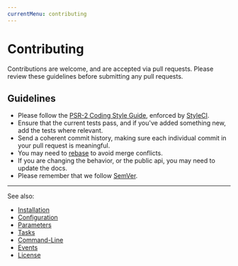 ```yaml
---
currentMenu: contributing
---
```


# Contributing

Contributions are welcome, and are accepted via pull requests.
Please review these guidelines before submitting any pull requests.

## Guidelines

* Please follow the [PSR-2 Coding Style Guide](http://www.php-fig.org/psr/psr-2/),
enforced by [StyleCI](https://styleci.io/).
* Ensure that the current tests pass, and if you've added something new, add the tests where relevant.
* Send a coherent commit history, making sure each individual commit in your pull request is meaningful.
* You may need to [rebase](https://git-scm.com/book/en/v2/Git-Branching-Rebasing) to avoid merge conflicts.
* If you are changing the behavior, or the public api, you may need to update the docs.
* Please remember that we follow [SemVer](http://semver.org/).

***
See also:

- [Installation](docs/installation.md)
- [Configuration](docs/configuration.md)
- [Parameters](docs/parameters.md)
- [Tasks](docs/tasks.md)
- [Command-Line](docs/command-line.md)
- [Events](docs/events.md)
- [License](../LICENSE.md)
